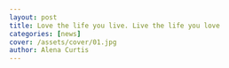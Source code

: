 ```yaml
---
layout: post
title: Love the life you live. Live the life you love
categories: [news]
cover: /assets/cover/01.jpg
author: Alena Curtis
---
```

